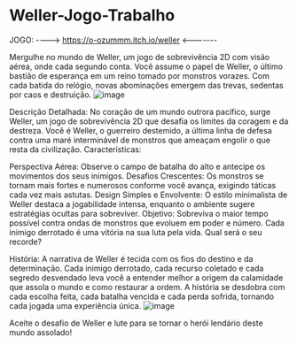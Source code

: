 # Weller-Jogo-Trabalho
JOGO: ---->   https://o-ozummm.itch.io/weller    <-------





Mergulhe no mundo de Weller, um jogo de sobrevivência 2D com visão aérea, onde cada segundo conta. Você assume o papel de Weller, o último bastião de esperança em um reino tomado por monstros vorazes. Com cada batida do relógio, novas abominações emergem das trevas, sedentas por caos e destruição.
![image](https://github.com/ozummmm/Weller-Jogo-Trabalho/assets/163336724/edff5d9f-c412-4a7f-9908-8b985f43fe59)

Descrição Detalhada: 
No coração de um mundo outrora pacífico, surge Weller, um jogo de sobrevivência 2D que desafia os limites da coragem e da destreza. Você é Weller, o guerreiro destemido, a última linha de defesa contra uma maré interminável de monstros que ameaçam engolir o que resta da civilização.
Características:

Perspectiva Aérea: Observe o campo de batalha do alto e antecipe os movimentos dos seus inimigos.
Desafios Crescentes: Os monstros se tornam mais fortes e numerosos conforme você avança, exigindo táticas cada vez mais astutas.
Design Simples e Envolvente: O estilo minimalista de Weller destaca a jogabilidade intensa, enquanto o ambiente sugere estratégias ocultas para sobreviver.
Objetivo: Sobreviva o maior tempo possível contra ondas de monstros que evoluem em poder e número. Cada inimigo derrotado é uma vitória na sua luta pela vida. Qual será o seu recorde?


História: A narrativa de Weller é tecida com os fios do destino e da determinação. Cada inimigo derrotado, cada recurso coletado e cada segredo desvendado leva você a entender melhor a origem da calamidade que assola o mundo e como restaurar a ordem. A história se desdobra com cada escolha feita, cada batalha vencida e cada perda sofrida, tornando cada jogada uma experiência única.
![image](https://github.com/ozummmm/Weller-Jogo-Trabalho/assets/163336724/327aea28-547b-4f73-ab58-937bd0562082)

Aceite o desafio de Weller e lute para se tornar o herói lendário deste mundo assolado!
